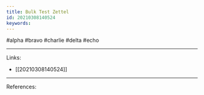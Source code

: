 ```yaml
---
title: Bulk Test Zettel
id: 20210308140524
keywords:
---
```

#alpha #bravo #charlie #delta #echo

---
Links:

- [[20210308140524]]

---
References:
